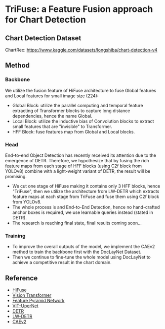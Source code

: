 # TriFuse: a Feature Fusion approach for Chart Detection

## Chart Detection Dataset

ChartRec: https://www.kaggle.com/datasets/longshiba/chart-detection-v4

## Method

### Backbone

We utilize the fusion feature of HiFuse architecture to fuse Global features and Local features for small image size (224):

- Global Block: utilize the parallel computing and temporal feature extracting of Transformer blocks to capture long distance dependencies, hence the name Global.
- Local Block: utilize the inductive bias of Convolution blocks to extract small features that are "invisible" to Transformer.
- HFF Block: fuse features map from Global and Local blocks.

### Head

End-to-end Object Detection has recently received its attention due to the emergence of DETR. Therefore, we hypothesize that by fusing the rich feature maps from each stage of HFF blocks (using C2f block from YOLOv8) combine with a light-weight variant of DETR, the result will be promising.

- We cut one stage of HiFuse making it contains only 3 HFF blocks, hence "TriFuse", then we utilize the architecture from LW-DETR which extracts feature maps at each stage from TriFuse and fuse them using C2f block from YOLOv8.
- The whole process is and End-to-End Detection, hence no hand-crafted anchor boxes is required, we use learnable queries instead (stated in DETR).
- The research is reaching final state, final results coming soon...

### Training

- To improve the overall outputs of the model, we implement the CAEv2 method to train the backbone first with the DocLayNet Dataset.
- Then we continue to fine-tune the whole model using DocLayNet to achieve a competitive result in the chart domain.

## Reference

- [HiFuse](https://arxiv.org/abs/2209.10218)
- [Vision Transformer](https://arxiv.org/abs/2010.11929)
- [Feature Pyramid Network](https://arxiv.org/abs/1612.03144)
- [ViT-UperNet](https://link.springer.com/article/10.1007/s40747-024-01359-6)
- [DETR](https://arxiv.org/abs/2005.12872)
- [LW-DETR](https://arxiv.org/abs/2406.03459)
- [CAEv2](https://openreview.net/forum?id=f36LaK7M0F)
